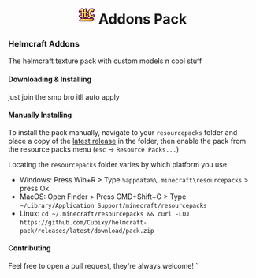 <h1 align="center"><img height="35" src="https://raw.githubusercontent.com/Cubixy/helmcraft-pack/main/pack.png?token=GHSAT0AAAAAABSNOYCVKNFCR5CHUKP2RVOSYSRG56A"> Addons Pack</h1>

### Helmcraft Addons

The helmcraft texture pack with custom models n cool stuff

#### Downloading & Installing

just join the smp bro itll auto apply

#### Manually Installing

To install the pack manually, navigate to your `resourcepacks` folder and place a copy of the [latest release]('https://github.com/Cubixy/helmcraft-pack/releases/latest/download/pack.zip') in the folder, then enable the pack from the resource packs menu (`esc` -> `Resource Packs...`)

Locating the `resourcepacks` folder varies by which platform you use.

- Windows: Press Win+R > Type `%appdata%\.minecraft\resourcepacks` > press Ok.
- MacOS: Open Finder > Press CMD+Shift+G > Type `~/Library/Application Support/minecraft/resourcepacks`
- Linux: `cd ~/.minecraft/resourcepacks && curl -LOJ https://github.com/Cubixy/helmcraft-pack/releases/latest/download/pack.zip`

#### Contributing

Feel free to open a pull request, they're always welcome!
`